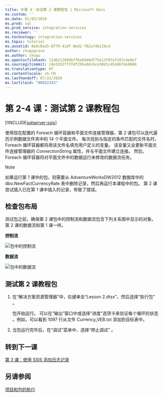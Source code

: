 ```yaml
---
title: 步骤 4：测试第 2 课教程包 | Microsoft Docs
ms.custom: ''
ms.date: 01/03/2019
ms.prod: sql
ms.prod_service: integration-services
ms.reviewer: ''
ms.technology: integration-services
ms.topic: tutorial
ms.assetid: 0e8c0a25-8f79-41df-8ed2-f82a74b129cd
author: chugugrace
ms.author: chugu
ms.openlocfilehash: 11d621289dbff6e6940df75e13f07af287c4e9ef
ms.sourcegitcommit: c8e1553ff3fdf295e8dc6ce30d1c454d6fde8088
ms.translationtype: HT
ms.contentlocale: zh-CN
ms.lasthandoff: 07/22/2020
ms.locfileid: "86922243"
---
```

# <a name="lesson-2-4-test-the-lesson-2-tutorial-package"></a>第 2-4 课：测试第 2 课教程包

[!INCLUDE[sqlserver-ssis](../includes/applies-to-version/sqlserver-ssis.md)]



使用现在配置的 Foreach 循环容器和平面文件连接管理器，第 2 课包可以迭代遍历示例数据文件夹中的 14 个平面文件。 每次找到与指定的条件匹配的文件名时，Foreach 循环容器都将用该文件名填充用户定义的变量。 该变量又会更新平面文件连接管理器的 ConnectionString 属性，并与平面文件建立连接。 然后，Foreach 循环容器将对平面文件中的数据运行未修改的数据流任务。  
  
> [!NOTE]  
> 如果运行第 1 课中的包，则需要从 AdventureWorksDW2012 数据库中的 dbo.NewFactCurrencyRate 表中删除记录，然后再运行本课程中的包。 第 2 课尝试插入已在第 1 课中插入的记录，导致了错误。  
  
## <a name="check-the-package-layout"></a>检查包布局  
测试包之前，确保第 2 课包中的控制流和数据流包含下列关系图中显示的对象。 第 2 课的数据流和第 1 课一样。  
  
**控制流**  
  
![包中的控制流](../integration-services/media/task4lesson2control.gif "包中的控制流")  
  
**数据流**  
  
![包中的数据流](../integration-services/media/task9lesson1data.gif "包中的数据流")  
  
## <a name="test-the-lesson-2-tutorial-package"></a>测试第 2 课教程包  
  
1.  在“解决方案资源管理器”中，右键单击“Lesson 2.dtsx”，然后选择“执行包”    。  
  
    包开始运行。 可以在“输出”窗口中或选择“进度”选项卡来验证每个循环的状态   。例如，可以看到 1097 行从文件 Currency_VEB.txt 添加到目标表中。  
  
2.  当包运行完毕后，在“调试”菜单中，选择“停止调试”   。  
  
## <a name="go-to-next-lesson"></a>转到下一课  
[第 3 课：使用 SSIS 添加日志记录](../integration-services/lesson-3-add-logging-with-ssis.md)  
  
## <a name="see-also"></a>另请参阅  
[项目和包的执行](../integration-services/packages/deploy-integration-services-ssis-projects-and-packages.md)  
  
  
  

